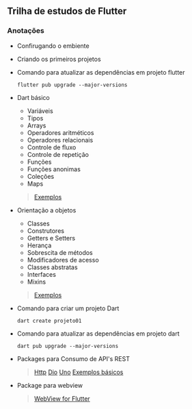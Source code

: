 ## Trilha de estudos de Flutter

### Anotações

- Confirugando o embiente
- Criando os primeiros projetos
- Comando para atualizar as dependências em projeto flutter
  ```
  flutter pub upgrade --major-versions
  ```
- Dart básico
  - Variáveis
  - Tipos
  - Arrays
  - Operadores aritméticos
  - Operadores relacionais
  - Controle de fluxo
  - Controle de repetição
  - Funções
  - Funções anonimas
  - Coleções
  - Maps
  > [Exemplos](https://github.com/antonio-abrantes/flutter-start/tree/main/Dart/Basico)

- Orientação a objetos
  - Classes
  - Construtores
  - Getters e Setters
  - Herança
  - Sobrescita de métodos
  - Modificadores de acesso
  - Classes abstratas
  - Interfaces
  - Mixins
  > [Exemplos](https://github.com/antonio-abrantes/flutter-start/tree/main/Dart/OrientacaoObjetos)
- Comando para criar um projeto Dart
  ```
  dart create projeto01
  ```
- Comando para atualizar as dependências em projeto dart
  ```
  dart pub upgrade --major-versions
  ```
- Packages para Consumo de API's REST
  > [Http](https://pub.dev/packages/http)
  > [Dio](https://pub.dev/packages/dio)
  > [Uno](https://pub.dev/packages/uno)
  > [Exemplos básicos](https://github.com/antonio-abrantes/flutter-start/tree/main/Dart/projeto01/bin/projeto01.dart)

- Package para webview
  > [WebView for Flutter](https://pub.dev/packages/webview_flutter)